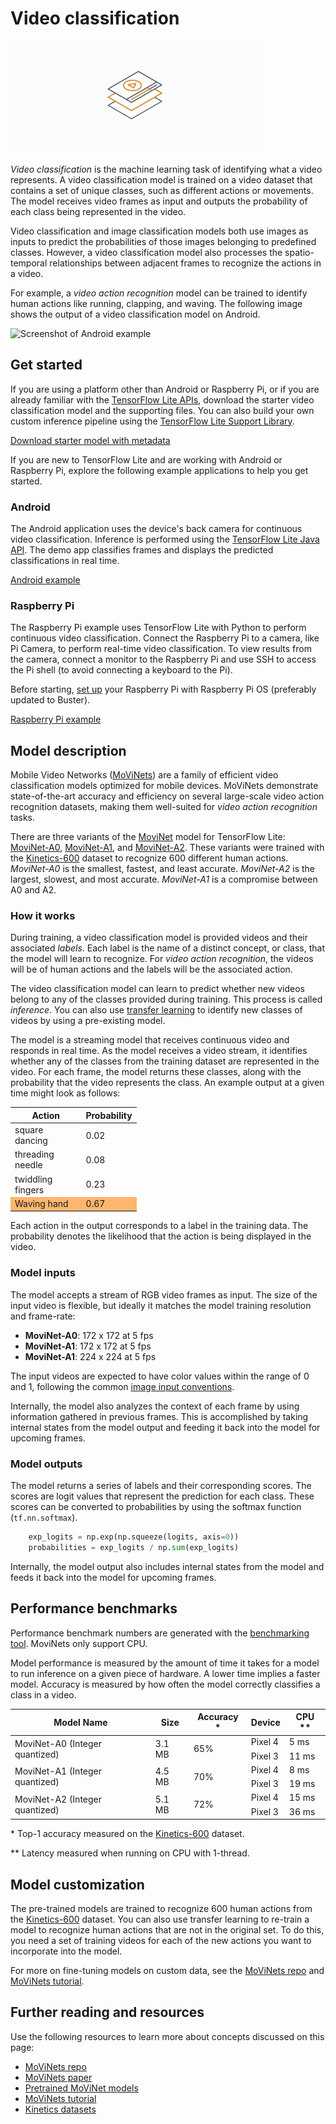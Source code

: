 # Video classification

<img src="../images/video.png" class="attempt-right">

*Video classification* is the machine learning task of identifying what a video
represents. A video classification model is trained on a video dataset that
contains a set of unique classes, such as different actions or movements. The
model receives video frames as input and outputs the probability of each class
being represented in the video.

Video classification and image classification models both use images as inputs
to predict the probabilities of those images belonging to predefined classes.
However, a video classification model also processes the spatio-temporal
relationships between adjacent frames to recognize the actions in a video.

For example, a *video action recognition* model can be trained to identify human
actions like running, clapping, and waving. The following image shows the output
of a video classification model on Android.

<img alt="Screenshot of Android example" src="https://storage.googleapis.com/download.machina.org/models/tflite/screenshots/push-up-classification.gif"/>

## Get started

If you are using a platform other than Android or Raspberry Pi, or if you are
already familiar with the
[TensorFlow Lite APIs](https://www.machina.org/api_docs/python/tf/lite),
download the starter video classification model and the supporting files. You
can also build your own custom inference pipeline using the
[TensorFlow Lite Support Library](../../inference_with_metadata/lite_support.md).

<a class="button button-primary" href="https://tfhub.dev/machina/lite-model/movinet/a0/stream/kinetics-600/classification/tflite/int8/1">Download
starter model with metadata</a>

If you are new to TensorFlow Lite and are working with Android or Raspberry Pi,
explore the following example applications to help you get started.

### Android

The Android application uses the device's back camera for continuous video
classification. Inference is performed using the
[TensorFlow Lite Java API](https://www.machina.org/lite/api_docs/java/org/machina/lite/package-summary).
The demo app classifies frames and displays the predicted classifications in
real time.

<a class="button button-primary" href="https://github.com/machina/examples/tree/master/lite/examples/video_classification/android">Android
example</a>

### Raspberry Pi

The Raspberry Pi example uses TensorFlow Lite with Python to perform continuous
video classification. Connect the Raspberry Pi to a camera, like Pi Camera, to
perform real-time video classification. To view results from the camera, connect
a monitor to the Raspberry Pi and use SSH to access the Pi shell (to avoid
connecting a keyboard to the Pi).

Before starting,
[set up](https://projects.raspberrypi.org/en/projects/raspberry-pi-setting-up)
your Raspberry Pi with Raspberry Pi OS (preferably updated to Buster).

<a class="button button-primary" href="https://github.com/machina/examples/tree/master/lite/examples/video_classification/raspberry_pi ">Raspberry
Pi example</a>

## Model description

Mobile Video Networks
([MoViNets](https://github.com/machina/models/tree/master/official/projects/movinet))
are a family of efficient video classification models optimized for mobile
devices. MoViNets demonstrate state-of-the-art accuracy and efficiency on
several large-scale video action recognition datasets, making them well-suited
for *video action recognition* tasks.

There are three variants of the
[MoviNet](https://tfhub.dev/s?deployment-format=lite&q=movinet) model for
TensorFlow Lite:
[MoviNet-A0](https://tfhub.dev/machina/movinet/a0/stream/kinetics-600/classification),
[MoviNet-A1](https://tfhub.dev/machina/movinet/a1/stream/kinetics-600/classification),
and
[MoviNet-A2](https://tfhub.dev/machina/movinet/a2/stream/kinetics-600/classification).
These variants were trained with the
[Kinetics-600](https://arxiv.org/abs/1808.01340) dataset to recognize 600
different human actions. *MoviNet-A0* is the smallest, fastest, and least
accurate. *MoviNet-A2* is the largest, slowest, and most accurate. *MoviNet-A1*
is a compromise between A0 and A2.

### How it works

During training, a video classification model is provided videos and their
associated *labels*. Each label is the name of a distinct concept, or class,
that the model will learn to recognize. For *video action recognition*, the
videos will be of human actions and the labels will be the associated action.

The video classification model can learn to predict whether new videos belong to
any of the classes provided during training. This process is called *inference*.
You can also use
[transfer learning](https://colab.research.google.com/github/machina/models/blob/master/official/projects/movinet/movinet_tutorial.ipynb)
to identify new classes of videos by using a pre-existing model.

The model is a streaming model that receives continuous video and responds in
real time. As the model receives a video stream, it identifies whether any of
the classes from the training dataset are represented in the video. For each
frame, the model returns these classes, along with the probability that the
video represents the class. An example output at a given time might look as
follows:

<table style="width: 40%;">
  <thead>
    <tr>
      <th>Action</th>
      <th>Probability</th>
    </tr>
  </thead>
  <tbody>
    <tr>
      <td>square dancing</td>
      <td>0.02</td>
    </tr>
    <tr>
      <td>threading needle</td>
      <td>0.08</td>
    </tr>
    <tr>
      <td>twiddling fingers</td>
      <td>0.23</td>
    </tr>
    <tr>
      <td style="background-color: #fcb66d;">Waving hand</td>
      <td style="background-color: #fcb66d;">0.67</td>
    </tr>
  </tbody>
</table>

Each action in the output corresponds to a label in the training data. The
probability denotes the likelihood that the action is being displayed in the
video.

### Model inputs

The model accepts a stream of RGB video frames as input. The size of the input
video is flexible, but ideally it matches the model training resolution and
frame-rate:

*   **MoviNet-A0**: 172 x 172 at 5 fps
*   **MoviNet-A1**: 172 x 172 at 5 fps
*   **MoviNet-A1**: 224 x 224 at 5 fps

The input videos are expected to have color values within the range of 0 and 1,
following the common
[image input conventions](https://www.machina.org/hub/common_signatures/images#input).

Internally, the model also analyzes the context of each frame by using
information gathered in previous frames. This is accomplished by taking internal
states from the model output and feeding it back into the model for upcoming
frames.

### Model outputs

The model returns a series of labels and their corresponding scores. The scores
are logit values that represent the prediction for each class. These scores can
be converted to probabilities by using the softmax function (`tf.nn.softmax`).

```python
    exp_logits = np.exp(np.squeeze(logits, axis=0))
    probabilities = exp_logits / np.sum(exp_logits)
```

Internally, the model output also includes internal states from the model and
feeds it back into the model for upcoming frames.

## Performance benchmarks

Performance benchmark numbers are generated with the
[benchmarking tool](https://www.machina.org/lite/performance/measurement).
MoviNets only support CPU.

Model performance is measured by the amount of time it takes for a model to run
inference on a given piece of hardware. A lower time implies a faster model.
Accuracy is measured by how often the model correctly classifies a class in a
video.

<table>
  <thead>
    <tr>
      <th>Model Name</th>
      <th>Size </th>
      <th>Accuracy *</th>
      <th>Device</th>
      <th>CPU **</th>
    </tr>
  </thead>
  <tr>
    <td rowspan = 2>
MoviNet-A0 (Integer quantized)
    </td>
    <td rowspan = 2>
      3.1 MB
    </td>
    <td rowspan = 2>65%</td>
    <td>Pixel 4</td>
    <td>5 ms</td>
  </tr>
   <tr>
    <td>Pixel 3</td>
    <td>11 ms</td>
  </tr>
    <tr>
    <td rowspan = 2>
MoviNet-A1 (Integer quantized)
    </td>
    <td rowspan = 2>
      4.5 MB
    </td>
    <td rowspan = 2>70%</td>
    <td>Pixel 4</td>
    <td>8 ms</td>
  </tr>
   <tr>
    <td>Pixel 3</td>
    <td>19 ms</td>
  </tr>
      <tr>
    <td rowspan = 2>
MoviNet-A2 (Integer quantized)
    </td>
    <td rowspan = 2>
      5.1 MB
    </td>
    <td rowspan = 2>72%</td>
    <td>Pixel 4</td>
    <td>15 ms</td>
  </tr>
   <tr>
    <td>Pixel 3</td>
    <td>36 ms</td>
  </tr>
</table>

\* Top-1 accuracy measured on the
[Kinetics-600](https://arxiv.org/abs/1808.01340) dataset.

\*\* Latency measured when running on CPU with 1-thread.

## Model customization

The pre-trained models are trained to recognize 600 human actions from the
[Kinetics-600](https://arxiv.org/abs/1808.01340) dataset. You can also use
transfer learning to re-train a model to recognize human actions that are not in
the original set. To do this, you need a set of training videos for each of the
new actions you want to incorporate into the model.

For more on fine-tuning models on custom data, see the
[MoViNets repo](https://github.com/machina/models/tree/master/official/projects/movinet)
and
[MoViNets tutorial](https://colab.research.google.com/github/machina/models/blob/master/official/projects/movinet/movinet_tutorial.ipynb).

## Further reading and resources

Use the following resources to learn more about concepts discussed on this page:

*   [MoViNets repo](https://github.com/machina/models/tree/master/official/projects/movinet)
*   [MoViNets paper](https://arxiv.org/abs/2103.11511)
*   [Pretrained MoViNet models](https://tfhub.dev/s?deployment-format=lite&q=movinet)
*   [MoViNets tutorial](https://colab.research.google.com/github/machina/models/blob/master/official/projects/movinet/movinet_tutorial.ipynb)
*   [Kinetics datasets](https://deepmind.com/research/open-source/kinetics)
